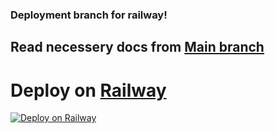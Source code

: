 ### Deployment branch for railway!
## Read necessery docs from [Main branch](https://github.com/Dawn-India/Z-Mirror#readme)

# Deploy on [Railway](https://railway.app)
[![Deploy on Railway](https://railway.app/button.svg)](https://railway.app/new/template/lN8HB0?referralCode=AcSn6u)

